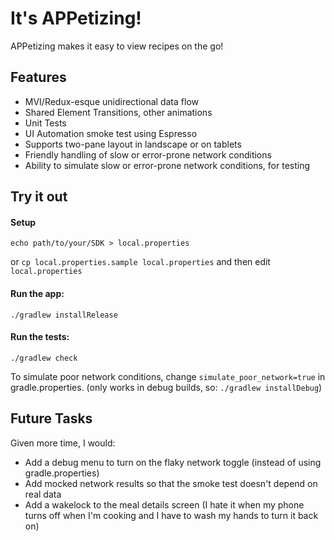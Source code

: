# It's APPetizing!

APPetizing makes it easy to view recipes on the go!

## Features

* MVI/Redux-esque unidirectional data flow
* Shared Element Transitions, other animations
* Unit Tests
* UI Automation smoke test using Espresso
* Supports two-pane layout in landscape or on tablets
* Friendly handling of slow or error-prone network conditions
* Ability to simulate slow or error-prone network conditions, for testing

## Try it out

#### Setup
`echo path/to/your/SDK > local.properties`

or `cp local.properties.sample local.properties` and then edit `local.properties`

#### Run the app:

`./gradlew installRelease`

#### Run the tests:

`./gradlew check`

To simulate poor network conditions, change `simulate_poor_network=true` in gradle.properties.  (only works in debug builds, so: `./gradlew installDebug`)

## Future Tasks

Given more time, I would:

* Add a debug menu to turn on the flaky network toggle (instead of using gradle.properties)
* Add mocked network results so that the smoke test doesn't depend on real data
* Add a wakelock to the meal details screen (I hate it when my phone turns off when I'm cooking and I have to wash my hands to turn it back on)
